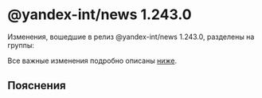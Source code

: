 # @yandex-int/news 1.243.0

<!-- ЧЕЛОВЕЧЕСКОЕ ВСТУПЛЕНИЕ -->

Изменения, вошедшие в релиз @yandex-int/news 1.243.0, разделены на группы:

Все важные изменения подробно описаны [ниже](#Пояснения).

## Пояснения

